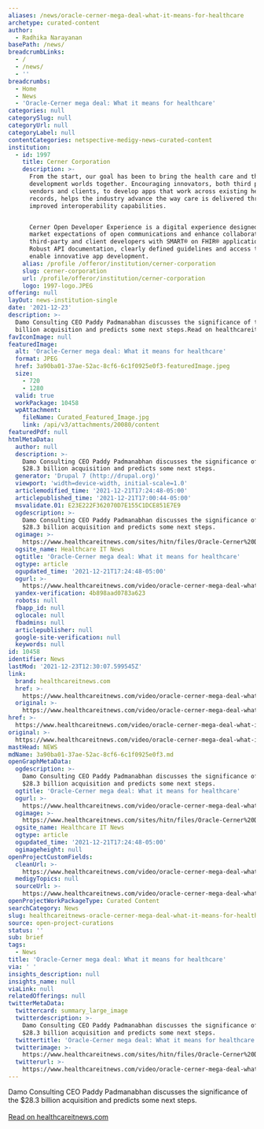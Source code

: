 ```yaml
---
aliases: /news/oracle-cerner-mega-deal-what-it-means-for-healthcare
archetype: curated-content
author:
  - Radhika Narayanan
basePath: /news/
breadcrumbLinks:
  - /
  - /news/
  - ''
breadcrumbs:
  - Home
  - News
  - 'Oracle-Cerner mega deal: What it means for healthcare'
categories: null
categorySlug: null
categoryUrl: null
categoryLabel: null
contentCategories: netspective-medigy-news-curated-content
institution:
  - id: 1997
    title: Cerner Corporation
    description: >-
      From the start, our goal has been to bring the health care and the
      development worlds together. Encouraging innovators, both third party
      vendors and clients, to develop apps that work across existing health
      records, helps the industry advance the way care is delivered through
      improved interoperability capabilities.


      Cerner Open Developer Experience is a digital experience designed to meet
      market expectations of open communications and enhance collaboration with
      third-party and client developers with SMART® on FHIR® applications.
      Robust API documentation, clearly defined guidelines and access to tools
      enable innovative app development.
    alias: /profile /offeror/institution/cerner-corporation
    slug: cerner-corporation
    url: /profile/offeror/institution/cerner-corporation
    logo: 1997-logo.JPEG
offering: null
layOut: news-institution-single
date: '2021-12-23'
description: >-
  Damo Consulting CEO Paddy Padmanabhan discusses the significance of the $28.3
  billion acquisition and predicts some next steps.Read on healthcareitnews.com
favIconImage: null
featuredImage:
  alt: 'Oracle-Cerner mega deal: What it means for healthcare'
  format: JPEG
  href: 3a90ba01-37ae-52ac-8cf6-6c1f0925e0f3-featuredImage.jpeg
  size:
    - 720
    - 1280
  valid: true
  workPackage: 10458
  wpAttachment:
    fileName: Curated_Featured_Image.jpg
    link: /api/v3/attachments/20080/content
featuredPdf: null
htmlMetaData:
  author: null
  description: >-
    Damo Consulting CEO Paddy Padmanabhan discusses the significance of the
    $28.3 billion acquisition and predicts some next steps.
  generator: 'Drupal 7 (http://drupal.org)'
  viewport: 'width=device-width, initial-scale=1.0'
  articlemodified_time: '2021-12-21T17:24:48-05:00'
  articlepublished_time: '2021-12-21T17:00:44-05:00'
  msvalidate.01: E23E222F362070D7E155C1DCE851E7E9
  ogdescription: >-
    Damo Consulting CEO Paddy Padmanabhan discusses the significance of the
    $28.3 billion acquisition and predicts some next steps.
  ogimage: >-
    https://www.healthcareitnews.com/sites/hitn/files/Oracle-Cerner%20Deal%20Analysis%20-%20Paddy%20Padmanabhan.jpg
  ogsite_name: Healthcare IT News
  ogtitle: 'Oracle-Cerner mega deal: What it means for healthcare'
  ogtype: article
  ogupdated_time: '2021-12-21T17:24:48-05:00'
  ogurl: >-
    https://www.healthcareitnews.com/video/oracle-cerner-mega-deal-what-it-means-healthcare
  yandex-verification: 4b898aad0783a623
  robots: null
  fbapp_id: null
  oglocale: null
  fbadmins: null
  articlepublisher: null
  google-site-verification: null
  keywords: null
id: 10458
identifier: News
lastMod: '2021-12-23T12:30:07.599545Z'
link:
  brand: healthcareitnews.com
  href: >-
    https://www.healthcareitnews.com/video/oracle-cerner-mega-deal-what-it-means-healthcare
  original: >-
    https://www.healthcareitnews.com/video/oracle-cerner-mega-deal-what-it-means-healthcare
href: >-
  https://www.healthcareitnews.com/video/oracle-cerner-mega-deal-what-it-means-healthcare
original: >-
  https://www.healthcareitnews.com/video/oracle-cerner-mega-deal-what-it-means-healthcare
mastHead: NEWS
mdName: 3a90ba01-37ae-52ac-8cf6-6c1f0925e0f3.md
openGraphMetaData:
  ogdescription: >-
    Damo Consulting CEO Paddy Padmanabhan discusses the significance of the
    $28.3 billion acquisition and predicts some next steps.
  ogtitle: 'Oracle-Cerner mega deal: What it means for healthcare'
  ogurl: >-
    https://www.healthcareitnews.com/video/oracle-cerner-mega-deal-what-it-means-healthcare
  ogimage: >-
    https://www.healthcareitnews.com/sites/hitn/files/Oracle-Cerner%20Deal%20Analysis%20-%20Paddy%20Padmanabhan.jpg
  ogsite_name: Healthcare IT News
  ogtype: article
  ogupdated_time: '2021-12-21T17:24:48-05:00'
  ogimageheight: null
openProjectCustomFields:
  cleanUrl: >-
    https://www.healthcareitnews.com/video/oracle-cerner-mega-deal-what-it-means-healthcare
  medigyTopics: null
  sourceUrl: >-
    https://www.healthcareitnews.com/video/oracle-cerner-mega-deal-what-it-means-healthcare
openProjectWorkPackageType: Curated Content
searchCategory: News
slug: healthcareitnews-oracle-cerner-mega-deal-what-it-means-for-healthcare
source: open-project-curations
status: ''
sub: brief
tags:
  - News
title: 'Oracle-Cerner mega deal: What it means for healthcare'
via: ' '
insights_description: null
insights_name: null
viaLink: null
relatedOfferings: null
twitterMetaData:
  twittercard: summary_large_image
  twitterdescription: >-
    Damo Consulting CEO Paddy Padmanabhan discusses the significance of the
    $28.3 billion acquisition and predicts some next steps.
  twittertitle: 'Oracle-Cerner mega deal: What it means for healthcare'
  twitterimage: >-
    https://www.healthcareitnews.com/sites/hitn/files/Oracle-Cerner%20Deal%20Analysis%20-%20Paddy%20Padmanabhan.jpg
  twitterurl: >-
    https://www.healthcareitnews.com/video/oracle-cerner-mega-deal-what-it-means-healthcare
---
```

<p>Damo Consulting CEO Paddy Padmanabhan discusses the significance of the $28.3 billion acquisition and predicts some next steps.<br/><br/><a target="_blank" href=https://www.healthcareitnews.com/video/oracle-cerner-mega-deal-what-it-means-healthcare>Read on healthcareitnews.com</a></p>